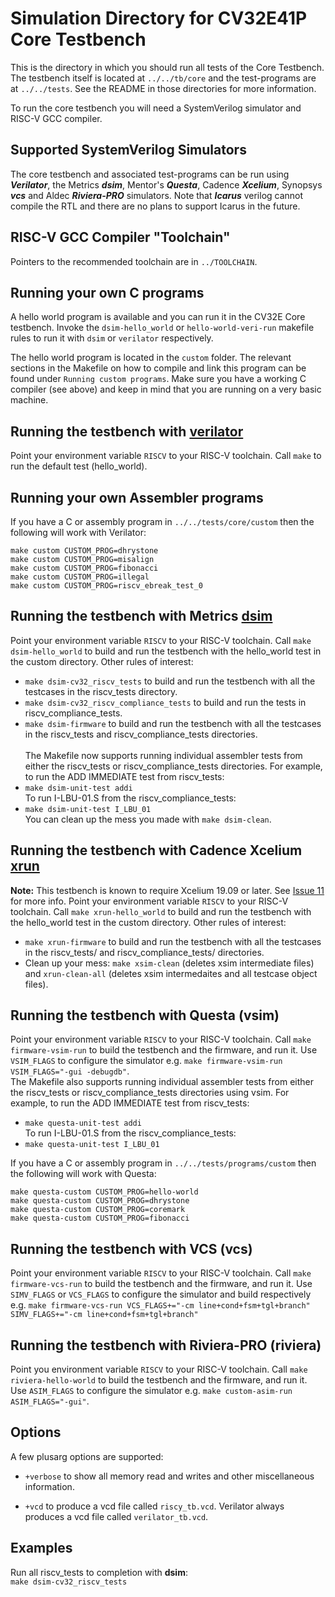 Simulation Directory for CV32E41P Core Testbench
==================================
This is the directory in which you should run all tests of the Core Testbench.
The testbench itself is located at `../../tb/core` and the test-programs are at
`../../tests`.  See the README in those directories for more information.

To run the core testbench you will need a SystemVerilog simulator and RISC-V GCC compiler.

Supported SystemVerilog Simulators
----------------------------------
The core testbench and associated test-programs can be run using **_Verilator_**, the Metrics
**_dsim_**, Mentor's **_Questa_**, Cadence **_Xcelium_**, Synopsys **_vcs_** and Aldec **_Riviera-PRO_**
simulators. Note that **_Icarus_** verilog cannot compile the RTL and there are no plans
to support Icarus in the future.

RISC-V GCC Compiler "Toolchain"
-------------------------------
Pointers to the recommended toolchain are in `../TOOLCHAIN`.

Running your own C programs
---------------------
A hello world program is available and you can run it in the CV32E Core testbench.
Invoke the `dsim-hello_world` or `hello-world-veri-run` makefile rules to run it with
`dsim` or `verilator` respectively.

The hello world program is located in the `custom` folder. The relevant sections
in the Makefile on how to compile and link this program can be found under `Running
custom programs`.  Make sure you have a working C compiler (see above) and keep in
mind that you are running on a very basic machine.

Running the testbench with [verilator](https://www.veripool.org/wiki/verilator)
----------------------
Point your environment variable `RISCV` to your RISC-V toolchain. Call `make`
to run the default test (hello_world).

Running your own Assembler programs
-----------------------------
If you have a C or assembly program in `../../tests/core/custom`
then the following will work with Verilator:<br>
```
make custom CUSTOM_PROG=dhrystone
make custom CUSTOM_PROG=misalign
make custom CUSTOM_PROG=fibonacci
make custom CUSTOM_PROG=illegal
make custom CUSTOM_PROG=riscv_ebreak_test_0
```

Running the testbench with Metrics [dsim](https://metrics.ca)
----------------------
Point your environment variable `RISCV` to your RISC-V toolchain. Call
`make dsim-hello_world` to build and run the testbench with the hello_world
test in the custom directory. Other rules of interest:
* `make dsim-cv32_riscv_tests` to build and run the testbench with all the testcases in the riscv_tests directory.
* `make dsim-cv32_riscv_compliance_tests` to build and run the tests in riscv_compliance_tests.
* `make dsim-firmware` to build and run the testbench with all the testcases in the riscv_tests and riscv_compliance_tests directories.
<br><br>The Makefile now supports running individual assembler tests from either
the riscv_tests or riscv_compliance_tests directories. For example, to run the ADD IMMEDIATE test from riscv_tests:
* `make dsim-unit-test addi`
<br>To run I-LBU-01.S from the riscv_compliance_tests:
* `make dsim-unit-test I_LBU_01`
<br>You can clean up the mess you made with `make dsim-clean`.

Running the testbench with Cadence Xcelium [xrun](https://www.cadence.com/en_US/home/tools/system-design-and-verification/simulation-and-testbench-verification/xcelium-parallel-simulator.html)
----------------------
**Note:** This testbench is known to require Xcelium 19.09 or later.  See [Issue 11](https://github.com/openhwgroup/core-v-verif/issues/11) for more info.
Point your environment variable `RISCV` to your RISC-V toolchain. Call
`make xrun-hello_world` to build and run the testbench with the hello_world
test in the custom directory. Other rules of interest:
* `make xrun-firmware` to build and run the testbench with all the testcases in the riscv_tests/ and riscv_compliance_tests/ directories.
* Clean up your mess: `make xsim-clean` (deletes xsim intermediate files) and `xrun-clean-all` (deletes xsim intermedaites and all testcase object files).

Running the testbench with Questa (vsim)
---------------------------------------------------------
Point your environment variable `RISCV` to your RISC-V toolchain. Call `make
firmware-vsim-run` to build the testbench and the firmware, and run it. Use
`VSIM_FLAGS` to configure the simulator e.g. `make firmware-vsim-run
VSIM_FLAGS="-gui -debugdb"`.
<br>The Makefile also supports running individual assembler tests from either
the riscv_tests or riscv_compliance_tests directories using vsim. For example,
to run the ADD IMMEDIATE test from riscv_tests:
* `make questa-unit-test addi`
<br>To run I-LBU-01.S from the riscv_compliance_tests:
* `make questa-unit-test I_LBU_01`

If you have a C or assembly program in `../../tests/programs/custom`
then the following will work with Questa:<br>
```
make questa-custom CUSTOM_PROG=hello-world
make questa-custom CUSTOM_PROG=dhrystone
make questa-custom CUSTOM_PROG=coremark
make questa-custom CUSTOM_PROG=fibonacci
```

Running the testbench with VCS (vcs)
----------------------
Point your environment variable `RISCV` to your RISC-V toolchain.
Call `make firmware-vcs-run` to build the testbench and the firmware, and run it.
Use `SIMV_FLAGS` or `VCS_FLAGS` to configure the simulator and build respectively e.g.
`make firmware-vcs-run VCS_FLAGS+="-cm line+cond+fsm+tgl+branch" SIMV_FLAGS+="-cm line+cond+fsm+tgl+branch"`

Running the testbench with Riviera-PRO (riviera)
----------------------
Point you environment variable `RISCV` to your RISC-V toolchain. Call `make
riviera-hello-world` to build the testbench and the firmware, and run it. Use
`ASIM_FLAGS` to configure the simulator e.g. `make custom-asim-run
ASIM_FLAGS="-gui"`.

Options
-------
A few plusarg options are supported:
* `+verbose` to show all memory read and writes and other miscellaneous information.

* `+vcd` to produce a vcd file called `riscy_tb.vcd`. Verilator always produces
  a vcd file called `verilator_tb.vcd`.

Examples
--------
Run all riscv_tests to completion with **dsim**:  
`make dsim-cv32_riscv_tests`

